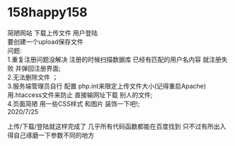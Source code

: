   # 158happy158
  简陋网站  下载上传文件   用户登陆  
  要创建一个upload保存文件  
  问题:<br />
  1.重复注册问题没解决   注册的时候扫描数据库  已经有匹配的用户名内容 就注册失败 并弹回注册界面;<br />
  2.无法删除文件  ；<br />
  3.服务端管理员自行 配置 php.int来限定上传文件大小(记得重启Apache)   用.htaccess文件来防止 直接输网址下载 别人的文件;<br />
  4.页面简陋   用一些CSS样式 和图片 装饰一下吧!;<br />
                                                                             2020/7/25<br />
                                                                             
                                                                             
                                                                             
                                                                             
                                                                             
                                                                             
  上传/下载/登陆就这样完成了 几乎所有代码函数都能在百度找到  只不过有所出入  得自己琢磨一下参数不同的地方<br />  
  
